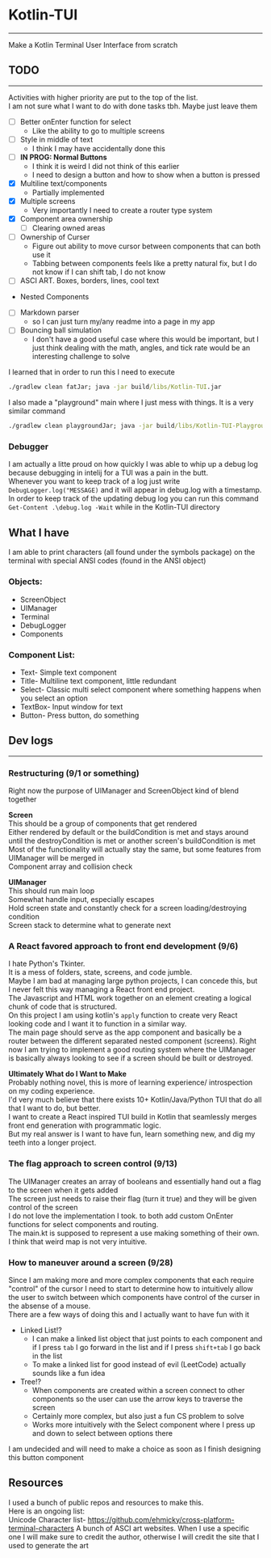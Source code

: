 # Kotlin-TUI

---
Make a Kotlin Terminal User Interface from scratch 

## TODO

---------------
Activities with higher priority are put to the top of the list.  
I am not sure what I want to do with done tasks tbh. Maybe just leave them 

- [ ] Better onEnter function for select
  - Like the ability to go to multiple screens
- [ ] Style in middle of text
  - I think I may have accidentally done this
- [ ] **IN PROG: Normal Buttons**
  - I think it is weird I did not think of this earlier
  - I need to design a button and how to show when a button is pressed
- [X] Multiline text/components
    - Partially implemented
- [X] Multiple screens
  - Very importantly I need to create a router type system
- [X] Component area ownership
    - [ ] Clearing owned areas
- [ ] Ownership of Curser 
  - Figure out ability to move cursor between components that can both use it
  - Tabbing between components feels like a pretty natural fix, but I do not know if I can shift tab, I do not know
- [ ] ASCI ART. Boxes, borders, lines, cool text
- Nested Components
- [ ] Markdown parser 
  - so I can just turn my/any readme into a page in my app
- [ ] Bouncing ball simulation
  - I don't have a good useful case where this would be important, but I just think dealing with the math,
  angles, and tick rate would be an interesting challenge to solve


I learned that in order to run this I need to execute
```cmd
./gradlew clean fatJar; java -jar build/libs/Kotlin-TUI.jar
```

I also made a "playground" main where I just mess with things. It is a very similar command  
```cmd
./gradlew clean playgroundJar; java -jar build/libs/Kotlin-TUI-Playground.jar
```

### Debugger
I am actually a litte proud on how quickly I was able to whip up a debug log because debugging in intelij for a TUI was a pain in the butt.  
Whenever you want to keep track of a log just write `DebugLogger.log("MESSAGE)` and it will appear in debug.log with a timestamp.
In order to keep track of the updating debug log you can run this command
`Get-Content .\debug.log -Wait` while in the Kotlin-TUI directory 

## What I have
I am able to print characters (all found under the symbols package) 
on the terminal with special ANSI codes (found in the ANSI object)

### Objects:
- ScreenObject
- UIManager
- Terminal
- DebugLogger
- Components

### Component List:
- Text- Simple text component
- Title- Multiline text component, little redundant 
- Select- Classic multi select component where something happens when you select an option
- TextBox- Input window for text
- Button- Press button, do something

## Dev logs

--------------------------------------------------------------
### Restructuring (9/1 or something)    
Right now the purpose of UIManager and ScreenObject kind of blend together

**Screen**  
This should be a group of components that get rendered  
Either rendered by default or the buildCondition is met and stays around until the destroyCondition is met or another screen's buildCondition is met  
Most of the functionality will actually stay the same, but some features from UIManager will be merged in   
Component array and collision check

**UIManager**  
This should run main loop  
Somewhat handle input, especially escapes  
Hold screen state and constantly check for a screen loading/destroying condition  
Screen stack to determine what to generate next

### A React favored approach to front end development (9/6)
I hate Python's Tkinter.  
It is a mess of folders, state, screens, and code jumble.   
Maybe I am bad at managing large python projects, I can concede this, but  
I never felt this way managing a React front end project.  
The Javascript and HTML work together on an element creating a logical chunk of code that is structured.  
On this project I am using kotlin's `apply` function to create very React looking code and I want it to function in a similar way.  
The main page should serve as the app component and basically be a router between the different separated nested component (screens).
Right now I am trying to implement a good routing system where the UIManager is basically always looking to see if a screen should be built or destroyed.  

**Ultimately What do I Want to Make**  
Probably nothing novel, this is more of learning experience/ introspection on my coding experience.  
I'd very much believe that there exists 10+ Kotlin/Java/Python TUI that do all that I want to do, but better.  
I want to create a React inspired TUI build in Kotlin that seamlessly merges front end generation with programmatic logic.  
But my real answer is I want to have fun, learn something new, and dig my teeth into a longer project.

### The flag approach to screen control (9/13)
The UIManager creates an array of booleans and essentially hand out a flag to the screen when it gets added  
The screen just needs to raise their flag (turn it true) and they will be given control of the screen  
I do not love the implementation I took. to both add custom OnEnter functions for select components and routing.  
The main.kt is supposed to represent a use making something of their own. I think that weird map is not very intuitive.  

### How to maneuver around a screen (9/28)
Since I am making more and more complex components that each require "control" of  the cursor I need to start to determine how 
to intuitively allow the user to switch between which components have control of the curser in the absense of a mouse.  
There are a few ways of doing this and I actually want to have fun with it
- Linked List!?
  - I can make a linked list object that just points to each component and if I press `tab` I go forward in the list and if I press `shift+tab` I go back in the list
  - To make a linked list for good instead of evil (LeetCode) actually sounds like a fun idea  
 - Tree!?
   - When components are created within a screen connect to other components so the user can use the arrow keys to traverse the screen
   - Certainly more complex, but also just a fun CS problem to solve
   - Works more intuitively with the Select component where I press up and down to select between options there  

 I am undecided and will need to make a choice as soon as I finish designing this button component


## Resources
I used a bunch of public repos and resources to make this.  
Here is an ongoing list:  
Unicode Character list- https://github.com/ehmicky/cross-platform-terminal-characters
A bunch of ASCI art websites. When I use a specific one I will make sure to credit the author, 
otherwise I will credit the site that I used to generate the art

